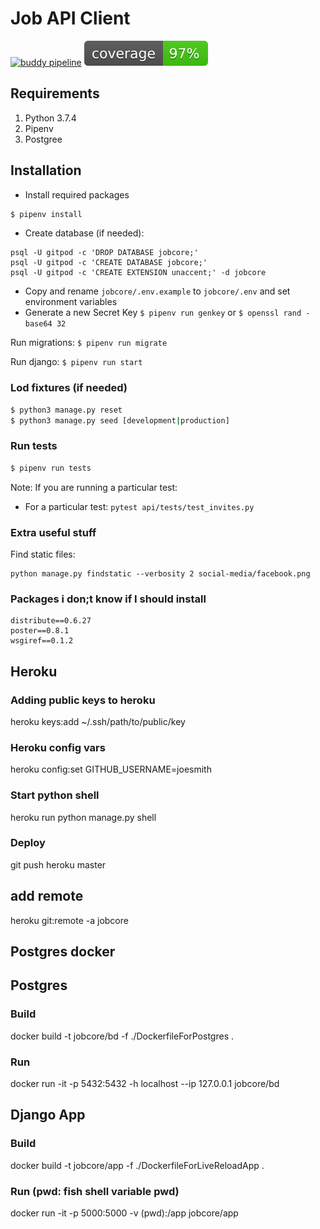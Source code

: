 # Job API Client
[![buddy pipeline](https://app.buddy.works/jobcore/rest-api/pipelines/pipeline/132168/badge.svg?token=d248fd7fd9018672bfcfc67ebc25c73faf27f90b18b94d15856cdea170fb18be "buddy pipeline")](https://app.buddy.works/jobcore/rest-api/pipelines/pipeline/132168) <img src="./coverage.svg" alt="coverage svg">

## Requirements

1. Python 3.7.4
2. Pipenv
3. Postgree

## Installation

- Install required packages
```bash
$ pipenv install
```

- Create database (if needed):
```
psql -U gitpod -c 'DROP DATABASE jobcore;'
psql -U gitpod -c 'CREATE DATABASE jobcore;'
psql -U gitpod -c 'CREATE EXTENSION unaccent;' -d jobcore
```

- Copy and rename `jobcore/.env.example` to `jobcore/.env` and set environment variables
- Generate a new Secret Key `$ pipenv run genkey` or `$ openssl rand -base64 32`

Run migrations: `$ pipenv run migrate`

Run django: `$ pipenv run start`

### Lod fixtures (if needed)
```sh
$ python3 manage.py reset
$ python3 manage.py seed [development|production]
```

### Run tests
```sh
$ pipenv run tests
```

Note: If you are running a particular test:

- For a particular test: `pytest api/tests/test_invites.py`

### Extra useful stuff

Find static files:
```
python manage.py findstatic --verbosity 2 social-media/facebook.png
```

### Packages i don;t know if I should install
```
distribute==0.6.27
poster==0.8.1
wsgiref==0.1.2
```


## Heroku

### Adding public keys to heroku
heroku keys:add ~/.ssh/path/to/public/key

### Heroku config vars
heroku config:set GITHUB_USERNAME=joesmith

### Start python shell
heroku run python manage.py shell

### Deploy
git push heroku master

## add remote
heroku git:remote -a jobcore


## Postgres docker

## Postgres
### Build
docker build -t jobcore/bd -f ./DockerfileForPostgres .
### Run
docker run -it -p 5432:5432 -h localhost --ip 127.0.0.1 jobcore/bd


## Django App
### Build
docker build -t jobcore/app -f ./DockerfileForLiveReloadApp  .
### Run (pwd: fish shell variable pwd)
docker run -it -p 5000:5000 -v (pwd):/app jobcore/app